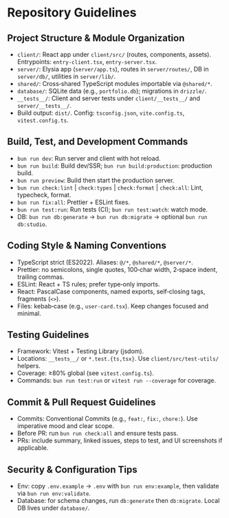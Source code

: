 # Repository Guidelines

## Project Structure & Module Organization

- `client/`: React app under `client/src/` (routes, components, assets).
  Entrypoints: `entry-client.tsx`, `entry-server.tsx`.
- `server/`: Elysia app (`server/app.ts`), routes in `server/routes/`, DB in
  `server/db/`, utilities in `server/lib/`.
- `shared/`: Cross‑shared TypeScript modules importable via `@shared/*`.
- `database/`: SQLite data (e.g., `portfolio.db`); migrations in `drizzle/`.
- `__tests__/`: Client and server tests under `client/__tests__/` and
  `server/__tests__/`.
- Build output: `dist/`. Config: `tsconfig.json`, `vite.config.ts`,
  `vitest.config.ts`.

## Build, Test, and Development Commands

- `bun run dev`: Run server and client with hot reload.
- `bun run build`: Build dev/SSR; `bun run build:production`: production build.
- `bun run preview`: Build then start the production server.
- `bun run check:lint` | `check:types` | `check:format` | `check:all`: Lint,
  typecheck, format.
- `bun run fix:all`: Prettier + ESLint fixes.
- `bun run test:run`: Run tests (CI); `bun run test:watch`: watch mode.
- DB: `bun run db:generate` → `bun run db:migrate` → optional
  `bun run db:studio`.

## Coding Style & Naming Conventions

- TypeScript strict (ES2022). Aliases: `@/*`, `@shared/*`, `@server/*`.
- Prettier: no semicolons, single quotes, 100‑char width, 2‑space indent,
  trailing commas.
- ESLint: React + TS rules; prefer type‑only imports.
- React: PascalCase components, named exports, self‑closing tags, fragments
  (`<>`).
- Files: kebab‑case (e.g., `user-card.tsx`). Keep changes focused and minimal.

## Testing Guidelines

- Framework: Vitest + Testing Library (jsdom).
- Locations: `__tests__/` or `*.test.{ts,tsx}`. Use `client/src/test-utils/`
  helpers.
- Coverage: ≥80% global (see `vitest.config.ts`).
- Commands: `bun run test:run` or `vitest run --coverage` for coverage.

## Commit & Pull Request Guidelines

- Commits: Conventional Commits (e.g., `feat:`, `fix:`, `chore:`). Use
  imperative mood and clear scope.
- Before PR: run `bun run check:all` and ensure tests pass.
- PRs: include summary, linked issues, steps to test, and UI screenshots if
  applicable.

## Security & Configuration Tips

- Env: copy `.env.example` → `.env` with `bun run env:example`, then validate
  via `bun run env:validate`.
- Database: for schema changes, run `db:generate` then `db:migrate`. Local DB
  lives under `database/`.
